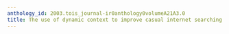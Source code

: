 ```yaml
---
anthology_id: 2003.tois_journal-ir0anthology0volumeA21A3.0
title: The use of dynamic context to improve casual internet searching
---
```

